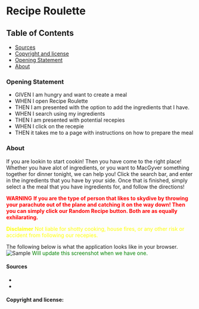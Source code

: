 # <strong> Recipe Roulette </Strong>

## Table of Contents

- [Sources](#sources)
- [Copyright and license](#copyright-and-license)
- [Opening Statement](#opening-statement)
- [About](#about)

### Opening Statement

- GIVEN I am hungry and want to create a meal
- WHEN I open Recipe Roulette
- THEN I am presented with the option to add the ingredients that I have.
- WHEN I search using my ingredients
- THEN I am presented with potential recepies
- WHEN I click on the recepie
- THEN it takes me to a page with instructions on how to prepare the meal

### About

If you are lookin to start cookin! Then you have come to the right place! Whether you have alot of ingredients, or you want to MacGyver something together for dinner tonight, we can help you! Click the search bar, and enter in the ingredients that you have by your side. Once that is finished, simply select a the meal that you have ingredients for, and follow the directions!

<font color="red">**WARNING**</font>
<font color="red"> **If you are the type of person that likes to skydive by throwing your parachute out of the plane and catching it on the way down! Then you can simply click our Random Recipe button. Both are as equally exhilarating.** </font>

<font color="Yellow">**Disclaimer**
Not liable for shotty cooking, house fires, or any other risk or accident from following our recepies. </font>

The following below is what the application looks like in your browser.
![Sample](assets/images/sample.png) <font color="green">Will update this screenshot when we have one. </font>

#### Sources

-
-

#### Copyright and license:
